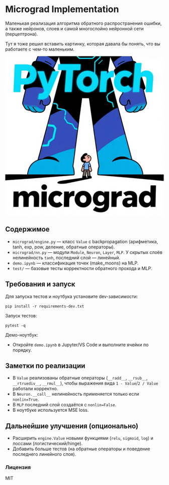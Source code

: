 # Micrograd Implementation

Маленькая реализация алгоритма обратного распространения ошибки, а также нейронов, слоев и самой многослойно нейронной сети (перцептрона). 

Тут я тоже решил вставить картинку, которая давала бы понять, что вы работаете с чем-то маленьким.

![micrograd](micrograd.jpeg)

## Содержимое
- `micrograd/engine.py` — класс `Value` с backpropagation (арифметика, tanh, exp, pow, деление, обратные операторы).
- `micrograd/nn.py` — модули `Module`, `Neuron`, `Layer`, `MLP`. У скрытых слоёв нелинейность `tanh`, последний слой — линейный.
- `demo.ipynb` — классификация точек (make_moons) на MLP.
- `test/` — базовые тесты корректности обратного прохода и MLP.

## Требования и запуск
Для запуска тестов и ноутбука установите dev-зависимости:

```
pip install -r requirements-dev.txt
```

Запуск тестов:
```
pytest -q
```

Демо-ноутбук:
- Откройте `demo.ipynb` в Jupyter/VS Code и выполните ячейки по порядку.

## Заметки по реализации
- В `Value` реализованы обратные операторы (`__radd__`, `__rsub__`, `__rtruediv__`, `__rmul__`), чтобы выражения вида `1 - Value`/`2 / Value` работали корректно.
- В `Neuron.__call__` нелинейность применяется только если `nonlin=True`. 
- В `MLP` последний слой создаётся с `nonlin=False`.
- В ноутбуке используется MSE loss.

## Дальнейшие улучшения (опционально)
- Расширить `engine.Value` новыми функциями (`relu`, `sigmoid`, `log`) и лоссами (логистический/hinge).
- Добавить больше тестов (на обратные операторы и поведение последнего линейного слоя).

### Лицензия

MIT